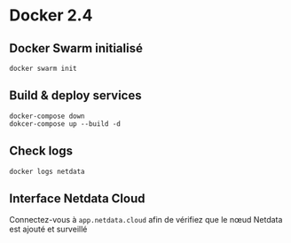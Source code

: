 # Docker 2.4

## Docker Swarm initialisé

```
docker swarm init
```

## Build & deploy services

```
docker-compose down
dokcer-compose up --build -d
```

## Check logs

```
docker logs netdata
```

## Interface Netdata Cloud

Connectez-vous à `app.netdata.cloud` afin de vérifiez que le nœud Netdata est ajouté et surveillé
